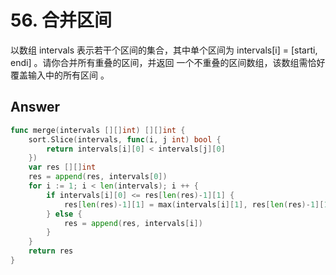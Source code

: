 # 56. 合并区间

以数组 intervals 表示若干个区间的集合，其中单个区间为 intervals[i] = [starti, endi] 。请你合并所有重叠的区间，并返回 一个不重叠的区间数组，该数组需恰好覆盖输入中的所有区间 。

## Answer

```go
func merge(intervals [][]int) [][]int {
    sort.Slice(intervals, func(i, j int) bool {
        return intervals[i][0] < intervals[j][0]
    })
    var res [][]int
    res = append(res, intervals[0])
    for i := 1; i < len(intervals); i ++ {
        if intervals[i][0] <= res[len(res)-1][1] {
            res[len(res)-1][1] = max(intervals[i][1], res[len(res)-1][1])
        } else {
            res = append(res, intervals[i])
        }
    }
    return res
}
```